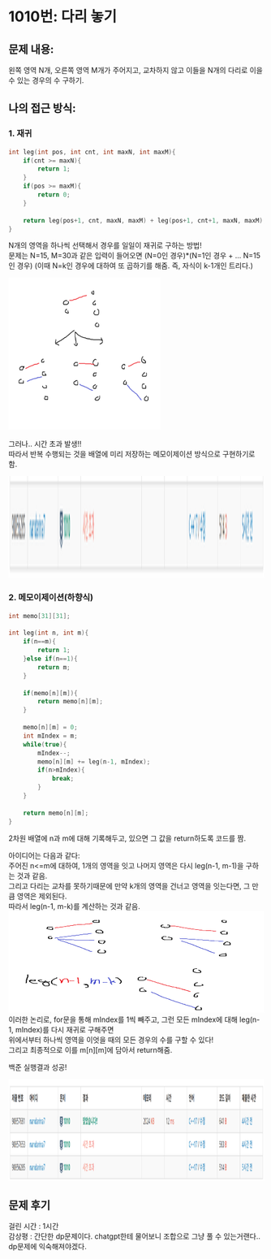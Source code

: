 # 1010번: 다리 놓기

## 문제 내용:
왼쪽 영역 N개, 오른쪽 영역 M개가 주어지고, 교차하지 않고 이들을 N개의 다리로 이을 수 있는 경우의 수 구하기.

## 나의 접근 방식:
### 1. 재귀

```C++
int leg(int pos, int cnt, int maxN, int maxM){
    if(cnt >= maxN){
        return 1;
    }
    if(pos >= maxM){
        return 0;
    }
    
    return leg(pos+1, cnt, maxN, maxM) + leg(pos+1, cnt+1, maxN, maxM);
}
```

N개의 영역을 하나씩 선택해서 경우를 일일이 재귀로 구하는 방법!   
문제는 N=15, M=30과 같은 입력이 들어오면 (N=0인 경우)*(N=1인 경우 + ... N=15인 경우) (이때 N=k인 경우에 대하여 또 곱하기를 해줌. 즉, 자식이 k-1개인 트리다.)

<img src="./1010_image1.png" width="300px" height="300px">

그러나.. 시간 초과 발생!!   
따라서 반복 수행되는 것을 배열에 미리 저장하는 메모이제이션 방식으로 구현하기로 함.

<img src="./1010_image2.png" width="1000px" height="200px">

### 2. 메모이제이션(하향식)

```C++
int memo[31][31];

int leg(int n, int m){
    if(n==m){
        return 1;
    }else if(n==1){
        return m;
    }
    
    if(memo[n][m]){
        return memo[n][m];
    }
    
    memo[n][m] = 0;
    int mIndex = m;
    while(true){
        mIndex--;
        memo[n][m] += leg(n-1, mIndex);
        if(n>mIndex){
            break;
        }
    }
    
    return memo[n][m];
}
```

2차원 배열에 n과 m에 대해 기록해두고, 있으면 그 값을 return하도록 코드를 짬.

아이디어는 다음과 같다:   
주어진 n<=m에 대하여, 1개의 영역을 잇고 나머지 영역은 다시 leg(n-1, m-1)을 구하는 것과 같음.   
그리고 다리는 교차를 못하기때문에 만약 k개의 영역을 건너고 영역을 잇는다면, 그 만큼 영역은 제외된다.   
따라서 leg(n-1, m-k)를 계산하는 것과 같음.   
<img src="./1010_image4.png" width="1000px" height="200px">
이러한 논리로, for문을 통해 mIndex를 1씩 빼주고, 그런 모든 mIndex에 대해 leg(n-1, mIndex)를 다시 재귀로 구해주면   
위에서부터 하나씩 영역을 이엇을 때의 모든 경우의 수를 구할 수 있다!   
그리고 최종적으로 이를 m[n][m]에 담아서 return해줌.

백준 실행결과 성공!

<img src="./1010_image3.png" width="1000px" height="200px">

## 문제 후기

걸린 시간 : 1시간   
감상평 : 간단한 dp문제이다. chatgpt한테 물어보니 조합으로 그냥 풀 수 있는거랜다.. dp문제에 익숙해져야겠다.

